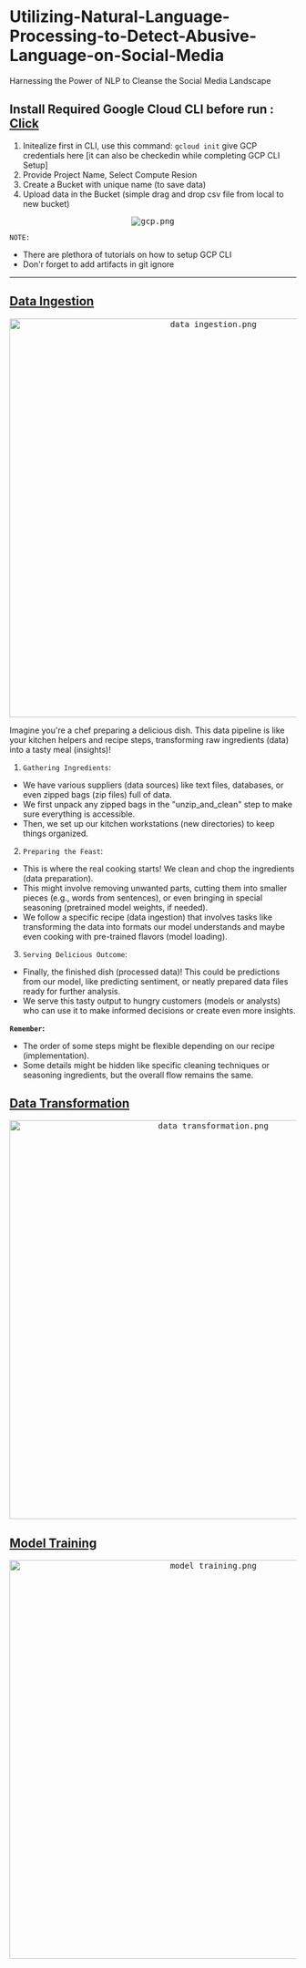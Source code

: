 # Utilizing-Natural-Language-Processing-to-Detect-Abusive-Language-on-Social-Media
Harnessing the Power of NLP to Cleanse the Social Media Landscape

## Install Required Google Cloud CLI before run : [Click](https://dl.google.com/dl/cloudsdk/channels/rapid/GoogleCloudSDKInstaller.exe)

1. Initealize first in CLI, use this command: `gcloud init` give GCP credentials here [it can also be checkedin while completing GCP CLI Setup]
2. Provide Project Name, Select Compute Resion 
3. Create a Bucket with unique name (to save data)
4. Upload data in the Bucket (simple drag and drop csv file from local to new bucket)

<p align="center">
  <kbd><img src="https://github.com/MvMukesh/Utilizing-Natural-Language-Processing-to-Detect-Abusive-Language-on-Social-Media/assets/26667491/1d01f863-ff3f-4612-b92f-0923b373689b" alt="gcp.png"></kbd>
</p>

`NOTE:` 
* There are plethora of tutorials on how to setup GCP CLI
* Don'r forget to add artifacts in git ignore

---

<h2><u>Data Ingestion</u></h2>
<p align="center">
  <kbd><img src="https://github.com/MvMukesh/Utilizing-Natural-Language-Processing-to-Detect-Abusive-Language-on-Social-Media/assets/26667491/a45ad982-e0ec-47e0-8409-36c3a51e94b8" width=700 height=700 alt="data ingestion.png"></kbd> 
</p>
Imagine you're a chef preparing a delicious dish. This data pipeline is like your kitchen helpers and recipe steps, transforming raw ingredients (data) into a tasty meal (insights)!

1. `Gathering Ingredients`:

* We have various suppliers (data sources) like text files, databases, or even zipped bags (zip files) full of data.
* We first unpack any zipped bags in the "unzip_and_clean" step to make sure everything is accessible.
* Then, we set up our kitchen workstations (new directories) to keep things organized.

2. `Preparing the Feast`:

* This is where the real cooking starts! We clean and chop the ingredients (data preparation).
* This might involve removing unwanted parts, cutting them into smaller pieces (e.g., words from sentences), or even bringing in special seasoning (pretrained model weights, if needed).
* We follow a specific recipe (data ingestion) that involves tasks like transforming the data into formats our model understands and maybe even cooking with pre-trained flavors (model loading).

3. `Serving Delicious Outcome`:

* Finally, the finished dish (processed data)! This could be predictions from our model, like predicting sentiment, or neatly prepared data files ready for further analysis.
* We serve this tasty output to hungry customers (models or analysts) who can use it to make informed decisions or create even more insights.

**`Remember`:**

* The order of some steps might be flexible depending on our recipe (implementation).
* Some details might be hidden like specific cleaning techniques or seasoning ingredients, but the overall flow remains the same.


<h2><u>Data Transformation</u></h2>
<p align="center">
  <kbd><img src="https://github.com/MvMukesh/Utilizing-Natural-Language-Processing-to-Detect-Abusive-Language-on-Social-Media/assets/26667491/a89966ca-f1b5-4d65-b553-17cdbdcb265a" width=700 height=700 alt="data transformation.png"></kbd> 
</p>

<h2><u>Model Training</u></h2>
<p align="center">
  <kbd><img src="https://github.com/MvMukesh/Utilizing-Natural-Language-Processing-to-Detect-Abusive-Language-on-Social-Media/assets/26667491/ed9a046e-848d-4233-8af9-62546215ec41" width=700 height=700 alt="model training.png"></kbd> 
</p>


